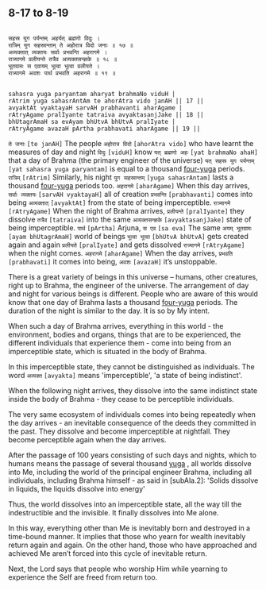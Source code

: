 ## 8-17 to 8-19


```shloka-sa

सहस्र युग पर्यन्तम् अहर्यत् ब्रह्मणो विदुः ।
रात्रिम् युग सहस्रान्ताम् ते अहोरात्र विदो जनाः ॥ १७ ॥
अव्यक्तात् व्यक्तयः सर्वाः प्रभवन्ति अहरागमे ।
रात्र्यागमे प्रलीयन्ते तत्रैव अव्यक्तसन्ज्ञके ॥ १८ ॥
भूतग्रामः स एवायम् भूत्वा भूत्वा प्रलीयते ।
रात्र्यागमे अवशः पार्थ प्रभवति अहरागमे ॥ १९ ॥

```
```shloka-sa-hk

sahasra yuga paryantam aharyat brahmaNo viduH |
rAtrim yuga sahasrAntAm te ahorAtra vido janAH || 17 ||
avyaktAt vyaktayaH sarvAH prabhavanti aharAgame |
rAtryAgame pralIyante tatraiva avyaktasanjJake || 18 ||
bhUtagrAmaH sa evAyam bhUtvA bhUtvA pralIyate |
rAtryAgame avazaH pArtha prabhavati aharAgame || 19 ||

```
`ते जनाः` `[te janAH]` The people `अहोरात्र विदो` `[ahorAtra vido]` who have learnt the measures of day and night `विदुः` `[viduH]` know `यत् ब्रह्मणो अहः` `[yat brahmaNo ahaH]` that a day of Brahma (the primary engineer of the universe) `यत् सहस्र युग पर्यन्तम्` `[yat sahasra yuga paryantam]` is equal to a thousand 
[four-yuga](yugas)
 periods. `रात्रिम्` `[rAtrim]` Similarly, his night `युग सहस्रान्तम्` `[yuga sahasrAntam]` lasts a thousand 
[four-yuga](yugas)
 periods too.
`अहरागमे` `[aharAgame]` When this day arrives, `सर्वाः व्यक्तयः` `[sarvAH vyaktayaH]` all of creation `प्रभवन्ति` `[prabhavanti]` comes into being `अव्यक्तात्` `[avyaktAt]` from the state of being imperceptible. `रात्र्यागमे` `[rAtryAgame]` When the night of Brahma arrives, `प्रलीयन्ते` `[pralIyante]` they dissolve `तत्रैव` `[tatraiva]` into the same `अव्यक्तसन्ज्ञके` `[avyaktasanjJake]` state of being imperceptible.
`पार्थ` `[pArtha]` Arjuna, `स एव` `[sa eva]` The same `अयम् भूतग्रामः` `[ayam bhUtagrAmaH]` world of beings `भूत्वा भूत्वा` `[bhUtvA bhUtvA]` gets created again and again `प्रलीयते` `[pralIyate]` and gets dissolved `रात्र्यागमे` `[rAtryAgame]` when the night comes. `अहरागमे` `[aharAgame]` When the day arrives, `प्रभवति` `[prabhavati]` it comes into being, `अवशः` `[avazaH]` it’s unstoppable.

There is a great variety of beings in this universe – humans, other creatures, right up to Brahma, the engineer of the universe. The arrangement of day and night for various beings is different. People who are aware of this would know that one day of Brahma lasts a thousand 
[four-yuga](yugas)
 periods. The duration of the night is similar to the day. It is so by My intent. 

When such a day of Brahma arrives, everything in this world - the environment, bodies and organs, things that are to be experienced, the different individuals that experience them - come into being from an imperceptible state, which is situated in the body of Brahma.

In this imperceptible state, they cannot be distinguished as individuals. The word 
`अव्यक्त` `[avyakta]`
 means 'imperceptible', 'a state of being indistinct'.

When the following night arrives, they dissolve into the same indistinct state inside the body of Brahma - they cease to be perceptible individuals. 

The very same ecosystem of individuals comes into being repeatedly when the day arrives - an inevitable consequence of the deeds they committed in the past. They dissolve and become imperceptible at nightfall. They become perceptible again when the day arrives. 

After the passage of 100 years consisting of such days and nights, which to humans means the passage of several thousand 
[yuga](yugas)
, all worlds dissolve into Me, including the world of the principal engineer Brahma, including all individuals, including Brahma himself - as said in [subAla.2]: 'Solids dissolve in liquids, the liquids dissolve into energy'

Thus, the world dissolves into an imperceptible state, all the way till the indestructible and the invisible. It finally dissolves into Me alone.

In this way, everything other than Me is inevitably born and destroyed in a time-bound manner. It implies that those who yearn for wealth inevitably return again and again. On the other hand, those who have approached and achieved Me aren’t forced into this cycle of inevitable return.

Next, the Lord says that people who worship Him while yearning to experience the Self are freed from return too.


